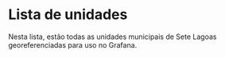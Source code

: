 # Lista de unidades  

Nesta lista, estão todas as unidades municipais de Sete Lagoas georeferenciadas para uso no Grafana. 
